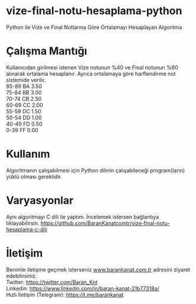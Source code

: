 # vize-final-notu-hesaplama-python
Python ile Vize ve Final Notlarına Göre Ortalamayı Hesaplayan Algoritma

# Çalışma Mantığı
Kullanıcıdan girilmesi istenen Vize notunun %40 ve Final notunun %60 alınarak ortalama hesaplanır. Ayrıca ortalamaya göre harflendirme not sistemide verilir.<br>
85-89 BA 3.50<br>
75-84 BB 3.00<br>
70-74 CB 2.50<br>
60-69 CC 2.00<br>
55-59 DC 1.50<br>
50-54 DD 1.00<br>
40-49 FD 0.50<br>
0-39 FF 0.00<br>

# Kullanım
Algoritmanın çalışabilmesi için Python dilinin çalışabileceği program(ların) yüklü olması gereklidir.

# Varyasyonlar
Aynı algoritmayı C dili ile yaptım. İncelemek istersen bağlantıya tıklayabilirsin. https://github.com/BaranKanatcomtr/vize-final-notu-hesaplama-c-dili

# İletişim
Benimle iletişme geçmek isterseniz www.barankanat.com.tr adresini ziyaret edebilirsiniz.                          
Twitter: https://twitter.com/Baran_Knt                          
Linkedin: https://www.linkedin.com/in/baran-kanat-21b77318a/                          
Hızlı İletişim (Telegram): https://t.me/barankanat                          
